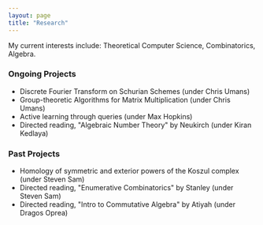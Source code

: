 ```yaml
---
layout: page
title: "Research"
---
```


My current interests include: Theoretical Computer Science, Combinatorics, Algebra. 

### Ongoing Projects
- Discrete Fourier Transform on Schurian Schemes (under Chris Umans)
- Group-theoretic Algorithms for Matrix Multiplication (under Chris Umans)
- Active learning through queries (under Max Hopkins)
- Directed reading, "Algebraic Number Theory" by Neukirch (under Kiran Kedlaya)

### Past Projects
- Homology of symmetric and exterior powers of the Koszul complex (under Steven Sam)
- Directed reading, "Enumerative Combinatorics" by Stanley (under Steven Sam)
- Directed reading, "Intro to Commutative Algebra" by Atiyah (under Dragos Oprea)


